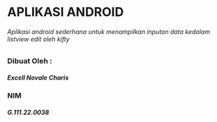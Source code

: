 # APLIKASI ANDROID
###### Aplikasi android sederhana untuk menampilkan inputan data kedalam listview edit oleh kifty

### Dibuat Oleh :
##### Excell Novale Charis
### NIM
##### G.111.22.0038
